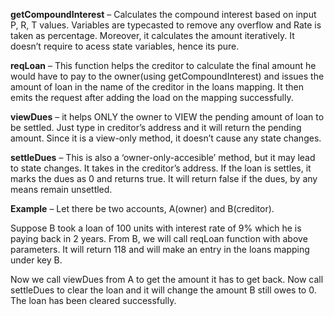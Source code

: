 **getCompoundInterest** – Calculates the compound interest based on input P, R, T values. Variables are typecasted to remove any overflow and Rate is taken as percentage. Moreover, it calculates the amount iteratively. It doesn’t require to acess state variables, hence its pure.

**reqLoan** – This function helps the creditor to calculate the final amount he would have to pay to the owner(using getCompoundInterest)  and issues the amount of loan in the name of the creditor in the loans mapping. It then emits the request after adding the load on the mapping successfully.

**viewDues** – it helps ONLY the owner to VIEW the pending amount of loan to be settled. Just type in creditor’s address and it will return the pending amount. Since it is a view-only method, it doesn’t cause any state changes.

**settleDues** – This is also a ‘owner-only-accesible’ method, but it may lead to state changes. It takes in the creditor’s address. If the loan is settles, it marks the dues as 0 and returns true. It will return false if the dues, by any means remain unsettled.

**Example** – Let there be two accounts, A(owner) and B(creditor).

Suppose B took a loan of 100 units with interest rate of 9% which he is paying back in 2 years. From B, we will call reqLoan function with above parameters. It will return 118 and will make an entry in the loans mapping under key B.

Now we call viewDues from A to get the amount it has to get back. Now call settleDues to clear the loan and it will change the amount B still owes to 0. The loan has been cleared successfully.
